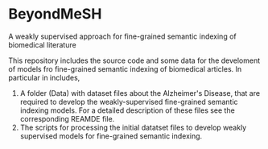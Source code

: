 # BeyondMeSH
A weakly supervised approach for fine-grained semantic indexing of biomedical literature

This repository includes the source code and some data for the develoment of models fro fine-grained semantic indexing of biomedical articles.
In particular in includes,
1. A folder (Data) with dataset files about the Alzheimer's Disease, that are required to develop the weakly-supervised fine-grained semantic indexing models. For a detailed description of these files see the corresponding REAMDE file.
2. The scripts for processing the initial datatset files to develop weakly supervised models for fine-grained semantic indexing. 


